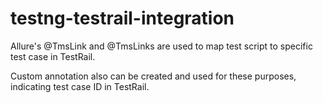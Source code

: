 # testng-testrail-integration

Allure's @TmsLink and @TmsLinks are used to map test script to specific test case in TestRail.

Custom annotation also can be created and used for these purposes, indicating test case ID in TestRail.